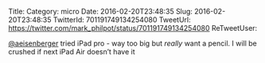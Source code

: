 Title: 
Category: micro
Date: 2016-02-20T23:48:35
Slug: 2016-02-20T23:48:35
TwitterId: 701191749134254080
TweetUrl: https://twitter.com/mark_philpot/status/701191749134254080
ReTweetUser: 

[@aeisenberger](https://twitter.com/aeisenberger) tried iPad pro - way too big but *really* want a pencil. I will be crushed if next iPad Air doesn’t have it